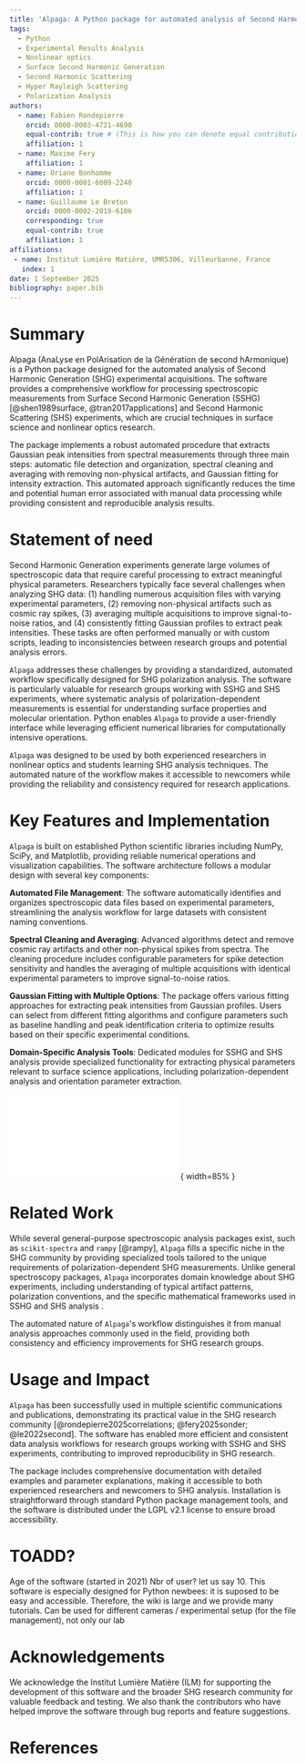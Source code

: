 ```yaml
---
title: 'Alpaga: A Python package for automated analysis of Second Harmonic Generation polarization experiments'
tags:
  - Python
  - Experimental Results Analysis 
  - Nonlinear optics
  - Surface Second Harmonic Generation
  - Second Harmonic Scattering
  - Hyper Rayleigh Scattering
  - Polarization Analysis
authors:
  - name: Fabien Rondepierre
    orcid: 0000-0003-4721-4690
    equal-contrib: true # (This is how you can denote equal contributions between multiple authors)
    affiliation: 1
  - name: Maxime Fery 
    affiliation: 1
  - name: Oriane Bonhomme
    orcid: 0000-0001-6009-2240
    affiliation: 1
  - name: Guillaume Le Breton
    orcid: 0000-0002-2019-6106
    corresponding: true
    equal-contrib: true
    affiliation: 1 
affiliations:
 - name: Institut Lumière Matière, UMR5306, Villeurbanne, France
   index: 1
date: 1 September 2025
bibliography: paper.bib
---
```


# Summary

Alpaga (AnaLyse en PolArisation de la Génération de second hArmonique) is a Python package designed for the automated analysis of Second Harmonic Generation (SHG) experimental acquisitions. The software provides a comprehensive workflow for processing spectroscopic measurements from Surface Second Harmonic Generation (SSHG) [@shen1989surface, @tran2017applications] and Second Harmonic Scattering (SHS) experiments, which are crucial techniques in surface science and nonlinear optics research.

The package implements a robust automated procedure that extracts Gaussian peak intensities from spectral measurements through three main steps: automatic file detection and organization, spectral cleaning and averaging with  removing non-physical artifacts, and Gaussian fitting for intensity extraction. This automated approach significantly reduces the time and potential human error associated with manual data processing while providing consistent and reproducible analysis results.

# Statement of need

Second Harmonic Generation experiments generate large volumes of spectroscopic data that require careful processing to extract meaningful physical parameters. Researchers typically face several challenges when analyzing SHG data: (1) handling numerous acquisition files with varying experimental parameters, (2) removing non-physical artifacts such as cosmic ray spikes, (3) averaging multiple acquisitions to improve signal-to-noise ratios, and (4) consistently fitting Gaussian profiles to extract peak intensities. These tasks are often performed manually or with custom scripts, leading to inconsistencies between research groups and potential analysis errors.

`Alpaga` addresses these challenges by providing a standardized, automated workflow specifically designed for SHG polarization analysis. The software is particularly valuable for research groups working with SSHG and SHS experiments, where systematic analysis of polarization-dependent measurements is essential for understanding surface properties and molecular orientation. Python enables `Alpaga` to provide a user-friendly interface while leveraging efficient numerical libraries for computationally intensive operations.

`Alpaga` was designed to be used by both experienced researchers in nonlinear optics and students learning SHG analysis techniques. The automated nature of the workflow makes it accessible to newcomers while providing the reliability and consistency required for research applications.

# Key Features and Implementation

`Alpaga` is built on established Python scientific libraries including NumPy, SciPy, and Matplotlib, providing reliable numerical operations and visualization capabilities. The software architecture follows a modular design with several key components:

**Automated File Management**: The software automatically identifies and organizes spectroscopic data files based on experimental parameters, streamlining the analysis workflow for large datasets with consistent naming conventions.

**Spectral Cleaning and Averaging**: Advanced algorithms detect and remove cosmic ray artifacts and other non-physical spikes from spectra. The cleaning procedure includes configurable parameters for spike detection sensitivity and handles the averaging of multiple acquisitions with identical experimental parameters to improve signal-to-noise ratios.

**Gaussian Fitting with Multiple Options**: The package offers various fitting approaches for extracting peak intensities from Gaussian profiles. Users can select from different fitting algorithms and configure parameters such as baseline handling and peak identification criteria to optimize results based on their specific experimental conditions.

**Domain-Specific Analysis Tools**: Dedicated modules for SSHG and SHS analysis provide specialized functionality for extracting physical parameters relevant to surface science applications, including polarization-dependent analysis and orientation parameter extraction.

![Caption for example figure.](fig1.pdf){ width=85% }

# Related Work

While several general-purpose spectroscopic analysis packages exist, such as `scikit-spectra` and `rampy` [@rampy], `Alpaga` fills a specific niche in the SHG community by providing specialized tools tailored to the unique requirements of polarization-dependent SHG measurements. Unlike general spectroscopy packages, `Alpaga` incorporates domain knowledge about SHG experiments, including understanding of typical artifact patterns, polarization conventions, and the specific mathematical frameworks used in SSHG and SHS analysis .

The automated nature of `Alpaga`'s workflow distinguishes it from manual analysis approaches commonly used in the field, providing both consistency and efficiency improvements for SHG research groups.

# Usage and Impact

`Alpaga` has been successfully used in multiple scientific communications and publications, demonstrating its practical value in the SHG research community [@rondepierre2025correlations; @fery2025sonder; @le2022second]. The software has enabled more efficient and consistent data analysis workflows for research groups working with SSHG and SHS experiments, contributing to improved reproducibility in SHG research.

The package includes comprehensive documentation with detailed examples and parameter explanations, making it accessible to both experienced researchers and newcomers to SHG analysis. Installation is straightforward through standard Python package management tools, and the software is distributed under the LGPL v2.1 license to ensure broad accessibility.

# TOADD? 
Age of the software (started in 2021)
Nbr of user? let us say 10. 
This software is especially designed for Python newbees: it is suposed to be easy and accessible. Therefore, the wiki is large and we provide many tutorials. 
Can be used for different cameras / experimental setup (for the file management), not only our lab

# Acknowledgements

We acknowledge the Institut Lumière Matière (ILM) for supporting the development of this software and the broader SHG research community for valuable feedback and testing. We also thank the contributors who have helped improve the software through bug reports and feature suggestions.

# References

